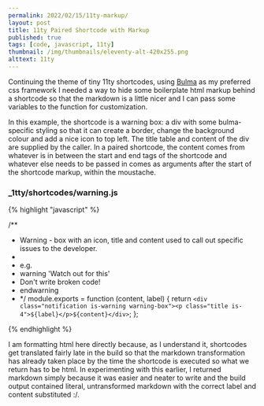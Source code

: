 ```yaml
---
permalink: 2022/02/15/11ty-markup/
layout: post
title: 11ty Paired Shortcode with Markup
published: true
tags: [code, javascript, 11ty]
thumbnail: /img/thumbnails/eleventy-alt-420x255.png
alttext: 11ty
---
```


Continuing the theme of tiny 11ty shortcodes, using [Bulma](http://bulma.io) as my preferred css framework
I needed a way to hide some boilerplate html markup behind a shortcode so that the markdown is a little nicer
and I can pass some variables to the function for customization.

In this example, the shortcode is a warning box: a div with some bulma-specific styling so that it can create a border,
change the background colour and add a nice icon to top left. The title table and content of the div are supplied by the
caller. In a paired shortcode, the content comes from whatever is in between the start and end tags of the shortcode and
whatever else needs to be passed in comes as arguments after the start of the shortcode markup, within the moustache.

### \_1tty/shortcodes/warning.js

{% highlight "javascript" %}

/\*\*

- Warning - box with an icon, title and content used to call out specific issues to the developer.
-
- e.g.
- warning 'Watch out for this'
- Don't write broken code!
- endwarning
- \*/
  module.exports = function (content, label) {
  return `<div class="notification is-warning warning-box"><p class="title is-4">${label}</p>${content}</div>`;
  };

{% endhighlight %}

I am formatting html here directly because, as I understand it, shortcodes get translated fairly late in the build
so that the markdown transformation has already taken place by the time the shortcode is executed so what we return
has to be html. In experimenting with this earlier, I returned markdown simply because it was easier and neater to
write and the build output contained literal, untransformed markdown with the correct label and content substituted :/.
